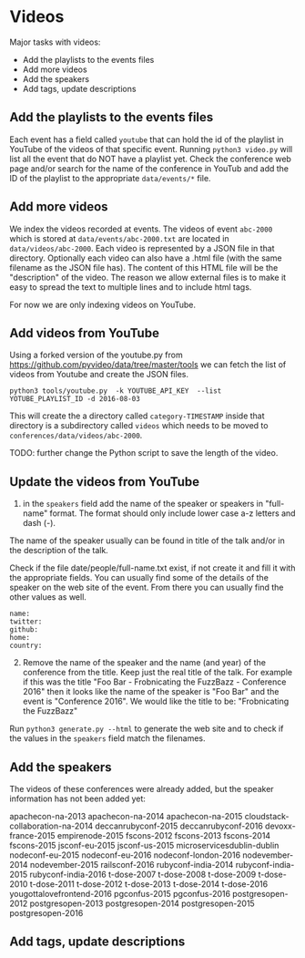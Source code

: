 Videos
=========

Major tasks with videos:
* Add the playlists to the events files
* Add more videos
* Add the speakers
* Add tags, update descriptions



Add the playlists to the events files
------------------------------------
Each event has a field called `youtube` that can hold the id of the playlist in YouTube of the videos of that specific event.
Running `python3 video.py` will list all the event that do NOT have a playlist yet.
Check the conference web page and/or search for the name of the conference in YouTub and add the ID of
the playlist to the appropriate `data/events/*` file.

Add more videos
-----------------

We index the videos recorded at events. The videos of event `abc-2000` which is stored at `data/events/abc-2000.txt`
are located in `data/videos/abc-2000`. Each video is represented by a JSON file in that directory. Optionally
each video can also have a .html file (with the same filename as the JSON file has). The content of this HTML file
will be the "description" of the video. The reason we allow external files is to make it easy to spread the
text to multiple lines and to include html tags.

For now we are only indexing videos on YouTube.

Add videos from YouTube
------------------------


Using a forked version of the youtube.py from https://github.com/pyvideo/data/tree/master/tools we can fetch the list of videos from Youtube and create the JSON files.

```python3 tools/youtube.py  -k YOUTUBE_API_KEY  --list YOTUBE_PLAYLIST_ID -d 2016-08-03```

This will create the a directory called ```category-TIMESTAMP``` inside that directory is a subdirectory
called `videos` which needs to be moved to  `conferences/data/videos/abc-2000`.

TODO: further change the Python script to save the length of the video.

Update the videos from YouTube
------------------------------

1) in the `speakers` field add the name of the speaker or speakers in "full-name" format.
The format should only include lower case a-z letters and dash (-).

The name of the speaker usually can be found in title of the talk and/or in the description of the talk.

Check if the file date/people/full-name.txt exist, if not create it and fill it with the appropriate fields.
You can usually find some of the details of the speaker on the web site of the event. From there you can usually
find the other values as well.

```
name:
twitter:
github:
home:
country:
```

2) Remove the name of the speaker and the name (and year) of the conference from the title. Keep just the real title of the talk.
For example if this was the title "Foo Bar - Frobnicating the FuzzBazz - Conference 2016" then it looks like the name
of the speaker is "Foo Bar" and the event is "Conference 2016". We would like the title to be:
"Frobnicating the FuzzBazz"


Run `python3 generate.py --html` to generate the web site and to check if the values in the `speakers` field match the filenames.




Add the speakers
------------------
The videos of these conferences were already added, but the speaker information
has not been added yet:

apachecon-na-2013
apachecon-na-2014
apachecon-na-2015
cloudstack-collaboration-na-2014
deccanrubyconf-2015
deccanrubyconf-2016
devoxx-france-2015
empirenode-2015
fscons-2012
fscons-2013
fscons-2014
fscons-2015
jsconf-eu-2015
jsconf-us-2015
microservicesdublin-dublin
nodeconf-eu-2015
nodeconf-eu-2016
nodeconf-london-2016
nodevember-2014
nodevember-2015
railsconf-2016
rubyconf-india-2014
rubyconf-india-2015
rubyconf-india-2016
t-dose-2007
t-dose-2008
t-dose-2009
t-dose-2010
t-dose-2011
t-dose-2012
t-dose-2013
t-dose-2014
t-dose-2016
yougottalovefrontend-2016
pgconfus-2015
pgconfus-2016
postgresopen-2012
postgresopen-2013
postgresopen-2014
postgresopen-2015
postgresopen-2016

Add tags, update descriptions
-----------------------------




